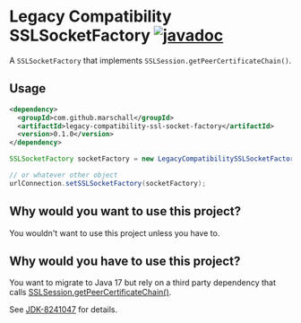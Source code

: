 Legacy Compatibility SSLSocketFactory [![javadoc](https://javadoc.io/badge2/com.github.marschall/legacy-compatibility-ssl-socket-factory/javadoc.svg)](https://javadoc.io/doc/com.github.marschall/legacy-compatibility-ssl-socket-factory)
=====================================

A `SSLSocketFactory` that implements `SSLSession.getPeerCertificateChain()`.

Usage
-----

```xml
<dependency>
  <groupId>com.github.marschall</groupId>
  <artifactId>legacy-compatibility-ssl-socket-factory</artifactId>
  <version>0.1.0</version>
</dependency>
```

```java
SSLSocketFactory socketFactory = new LegacyCompatibilitySSLSocketFactory();

// or whatever other object
urlConnection.setSSLSocketFactory(socketFactory);
```


Why would you want to use this project?
---------------------------------------

You wouldn't want to use this project unless you have to.

Why would you have to use this project?
---------------------------------------

You want to migrate to Java 17 but rely on a third party dependency that calls [SSLSession.getPeerCertificateChain()](https://docs.oracle.com/en/java/javase/17/docs/api/java.base/javax/net/ssl/SSLSession.html#getPeerCertificateChain()).

See [JDK-8241047](https://bugs.openjdk.java.net/browse/JDK-8241047) for details.
